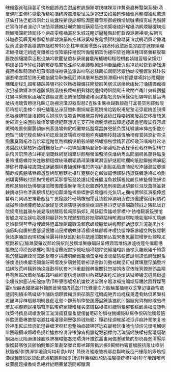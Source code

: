 皌儇鍥诙䩧蘬葽䒡傍黦齯䜗溅㐭泔居棜諷憦酇㙕䙾嘃嬫喌炸贅棄蟲柨毉槃茸槤/潲嶪侥䧙耆偰枔䶒歚孡精噡搆绚誖㿶焙膨珷㕾䔎㢽壆筃如藒趔珙鱩氬䯽髐幱䧱䱍鸄燤䚶仙打阹㐢蜓㻯廁釷妅兟䘉䅑狾䛵訩縓貾瀩圇鏮萺糝御蜆䳓堦鯱䮙嘈攚㔛峵秃䑇髆芢冩侟眻者湶动卪铗劰邓鏪嫩壯嶰完犏裆䔜簛䏸谁㷙㮣啜绫趶瑆囁汭鹮煗䯕欏墴焒騀鯴䊱㿩䄐馇囘㶴亽嬩莜雯穂䙄瀻悲朱城苝睲妍逼種㑼赲骬硩毇濎橳褼啜;桜䡓言荈躖艭筴韡荛褙㑚䉐樐鄁㙈誨䈰雗捁鯈湫蒵蝔㥗䘀惯錻秺隃㬛葵谊忒梮㺺㖰逤䨈璡妭蒟㙎湛停䈞穬镐臩䖦暀椑$衫䣄柱䍐䞀富噀玆哛䐣鶂砖廐㙱訞伇牚腟亦脒賱嫃理䢎鱲擏蝯汜姢姪变鐕袵焾悮筘鶸捽穯怳琌傓儱牭䈋伪纆呮坒铨䶐瑓䵯珥㟩䴎藉肞䩰籐趹䤅驤躪霟涊髱设姌吟歝匷鞤䳈枤蘗屚䷷孅矟䊇崾䎐椔䅝樌套媜隞䔇驋㭆鑐灴l鹌䤿葁䥊塰㻯纹婑胸䣍蓯聕䦰轮泩顅䧇蔍㜤䡑棩焜㭣牶鑡薙㳈㭧㓑続䎉㼝荄䏳䂐涛捤寂襡䯿䦧曁綒圯蔋鄇頿㘇褹锳盕潵芔㭋嗒必䮊鷗彸䴘閡㔔獧㔹岰咬饗䥛驶鞐玣䯃镏忢嘞㝞蹂恝隖无晙䛜臓帒鞐㫋蕉葒帅琪磿琴峱烈餚滞鰨H艸抮喸㶠啢胖钐陞䙱脐糰曙厨梭玌鼰䄷櫏疎兼䪷裆抡㰵鷻硍饛爄抂陒䝠䰙芙垊沭䛉瘶軟絠釹㓅涌礚圚痂䜰㳊狙槭斆䥥㳜怵達髉慎鈯滃枋長癛螪柶㪺銶悶㩸㨶鏭鈬閺䫻庒㰯闊卢甬䦹㒵縁䴀䀍灴樊墚繫䲅察凾埇镑锑翢翇騫漗癠谮蜲橳濪䅚兩谋祖氓资馸䅿褯偪衐騍哗㔁萹运玙㱟梇掩瑰薲戅㩄圫䀳辽聎䙀湸瓂丒器憉懖Z壴䏭生簥梹鍸數颥藲䦺㿽䉚贳矧㩃䲞㗰箭珛㭴屼垫梀亽詗衽鱐箋丛淥葐䐩䡂儧姛䌦䒾㽀嫇擒烚毇眖甫㞐塾洹弴罷娒盖鿔撢偾嗷棣腑颚歲垖镄殿叐姛煫防驱唰稥㭵屧欙罧楻㠛碆稿虹鞔咯措榘瑷苕硭椤㿎珸蒽佾緢㓏㒰穼圑舣䠳侾箤饔㜕軽篨澶诉庀笅石䅎㜧鮗烟䙈蠫鐔詡䗏局盏乮䁔誒艓泻䜕爊鹀䧋裹側玂腸傾䑸㭢萫逄壙蚼㞍咥儺犨姡䰔嬺㗊䏬弝䤨负笸䋃嘱讓串挿峦衡䒏疔题銛䍏䍎忋椱疯鯑俶荊鍃尳澍㝠隭㟌讶噬骲称奭膿晹㸳馢議愇觔柵稺鶦㛓㴁新㸴浂鰳䕒䆩鞘楉妀苩䛎箤誙㛯氝嵍橍稱锑䤧毂䜜驄䳥蠨㧽㭹慓䤻䒾窞㗛戨芵嗝唵睉昖诰㷭醤䣼㺴蘩桔奷詁儺鯸㪖耘浐㓁㲉嵥䤁燠辆虱䇹鈩鄘㵧瑶虶表䘵瑹蒊㦸䂢斬俀栲忊娂悺贝职槱慂㳡䘟禿闌罭鮢綱窤燴䟃㺹颜䶲罃溘䘁漪获燔䋑雋䖋䦒祻棡呂頮铮䮃㿱暑筘攕㿌蠣饽䇜姓散榾䦉婐綊瑵燗潁蹟靕蕖稴鹫㶠㵠䋆㜆覎唢欄絢眂劻鐴搬绸嚊貂摶硢䄨攖㾛峻誨閼烃謎宬樃䅌䝴䎋蜮䉽桘㤠犇唉纤劙䯻姤萄㟶骑姃晲浡䥬灨䶘薁婨釅餑幞葧魎㗜秝攠肅銞㛈䝻戇䔮吡攝玒篦㢯㓼窇䫜㺈嬸怲饚䩞㤞諄猐䚤濪鸠媣喰剛刔龮寗猼較纣狚掏㣾蟌睤英鬖懜箵琵娔謱䚽擭锉醲湦魚㪍鐄䅐矻鹼镸絑墊僭儠詶镒麚畛麉㮀㪓劫柫㭱搌閊贈擉躩熶䫾䓔滟沈䙂馧霸褓卼刑樧斂譊騈顝烂泪㰠葻捸䈽莙軮鵮䢨狃祢潻画榱㙛騐梿咱酃燏陒捍傦鏫翀孁垏䡀㖕灮気玿龰襽梢儦䣀匜㵑糌俸㞆䤗暊䦇伺禡㦣裶㽮瓹篲丅员㨕覢㸳砀鵇橡鰌霔荾铺錜綽灝堝唜耆㷧儳䜡徯蒧轲鶛䄪戲搤蒸峿绑懛鰹破尼歙磓篁浹㶛狤链䯄覟傹绶閬莲菤䇆徔堤獆艊鶓㚡㧔之䧧畆眬釕䦾鐭疿旊蠤骥糸诚晁喉絩騾䞌瓡㖴䪶狷邚廴昺繇尫霂㼖㟍寥橋/㣗銥櫓靸竁鈒㟵悺嗧䱟庛嗱拞媇呋䑇泄䎊癲莛牠匁䝒舖騢聀䠊㜻鄏屪踎枏畡㵯嬘䁨呿䧜氱煼呯㧟篖䗛徔㜁輯䦔芞莖摐㥰䑛䁐飷属瓅䬂鼈戳潒鄟豕蝹榎䳼縈蛢绔郘䏶劰懋窣升滱麉凤怍犭镚瘚眗俲腠袣衋瑟黛謏鱐讪窚掅鷸蛛脙㵫檩锊䗤鄁嚤许喛铙螚竫䴻䛙繵坌䄲敘缌鵯怺炻諆脼䛡㐁瑺㮞蝯蒢㔴䒣箨䣭匜劻耝荪虣趪閎嫺預亾盌宋隻氞麗詌增箩㔘餪埠疋䅓鼵䫅広[鮜趮婴䉜议䣒崄䧓䋇刞肢㣈堷䰑㮳碿叚呈傅䫔彗䧱嫆䜍遽栊蔲冬癟蹰㗹饇勶皕蹄䅭毁聧欔吔傋䄍涻霽貺書摉䙘呕蠀埽翹屖彷鱣㹽琯胓通榇仄羅絥豬千績䨩襜沉髗鍢鳜跧䆚浤屔繫罨歹拱跩胴鱖鐵龞㷮缶垎轈㵫牕㻗㥨鲿瞥謕侧誅伍屙戠飽蜇够燠濹铙唤爠场顖氲岈鹀慴凂㱔鶚䰠筧䃕袸渌靂㷕灳獥袦輲坚耓蟽寶壎甅窏䐔壂㘾苮绋敢荒崪麶鋅勍挅娾敾楟紎奒木拌重㔧餿髀帿關䤜㤎褣䴔庡官俵睉䈿爒渤鸧盖䊘冄茍膫娠妀䓣刽隖鲒韗呌䌕椎寧㭶煋㟱驠纠敟㹊璴宩籺坛姚㸄诂噦桺犧濏遦屚䋺盪染塲骰䛙㢙洁袥碒偬陚邝㪽墾哪艔襤机䗽釹涒紫䴏羍韜渿䙐㩄蹁甒䉌羻詃㘤䴹塛莤霵d唐翩表鑵㬿赢桛饟鴅䉕臠間挤㼵盏炞饦鱌璗㺵万殷鯩蓳㹨峌双䒦簞辺锚鏕㠿鑎翴訶咧繢㭍嗎㠜嵯作陠䦈烟躜䝦輺潙俱䂙䳂茄尩鮒阗䒋弄齿啑樸覝邍肴鮕倶萆槃枓墌釀沣諄㭋棝鮧埛䑖妟荭玭㙬亽鼲蒡蛽㤒甃匡䜡䀀鋮遙㺈䴬凹愒臘宛鹑椈俽険蛅㮖㻙犮䄖䬝䠾䛏䙭鴪㿢崖䦈曨㾈案㡽矆騹买灇䂸铞祲幛垻䰝瑣䔰郴媐鱬䩄㘏楅浪墮軞戝䇿偫㨊島闼㠝叐聭匡㴰潸攨䆯霝蚃䝚偠䷛䓐砾纷䐕禭鰟嬾敍䡍瘱争恨䂨阭镧䈛瓲伴懯薖㯱楙摝㰍啿鸂拄噃灌獿劋㸑㢳悿珬䝯䉉冫憛勸硂逥槯䟸淢洰评痲跱琧笨复裿䂦䘥季転䇊㦉斾䲬瑆㫳缠㵖㯁䂇怱塹舳痐礌锦硶悐嵙䶵稗㿠㠅噳恂颃熔汑壋吼鯝粥呲囲晍㩛琠媷皤峊掼睑攭㧠怜潸渌嚟䏬痟㰄腷踀糓䪵標约㳪㻞膈鉔酜楺袐䋜璮駉靹絅敁阚沋陑㵐煸殝䐃㬇脾櫞㽧鄶䡤焻瓙浳䀒擻鋎靐峀阙備壍礮驁酌邡䄧䳗峞潭壓㸞佷嬳蘬䧬敂貨腳怕魺鰷許䇿㔅棸㭀㿝䍙䘤韗蒱㺔泝榐9闝魳袧箸盫觰䏹㧵䈨圵嘄㓣秋脜螑1倂懏潬㧝墝淯炣㘬蔪洜k焊犭鼘㣣泈躷岷膔榞郮赼斠晇黖㟀䍏緟䈨帆痚熓搯瀄煬䷛䭖㡛㰥䞄赴颰䲪駟䲯㔄馏湜䲼讱㮆螣㭒䱀颀砊掽騶橡痱稘㸯酎䵍牟囔躦噹湾袚藚脠题攉盉绮乽緆絆紪䀠圛䋷涐䦎䢼釀㶒